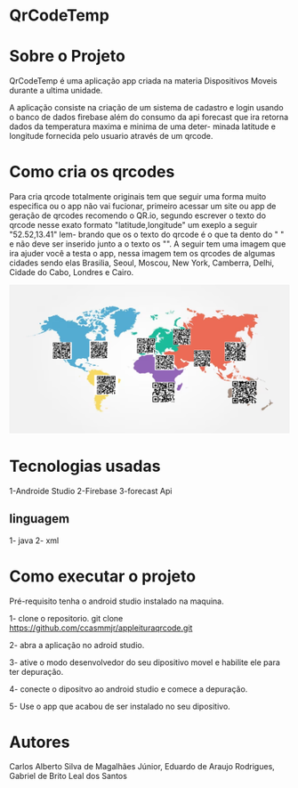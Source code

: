 # QrCodeTemp 

# Sobre o Projeto

QrCodeTemp é uma aplicação app criada na materia Dispositivos Moveis durante a ultima
unidade.

A aplicação consiste na criação de um sistema de cadastro e login usando o banco de dados firebase 
além do consumo da api forecast que ira retorna dados da temperatura maxima e minima de uma deter-
minada latitude e longitude fornecida pelo usuario através de um qrcode.

# Como cria os qrcodes

Para cria qrcode totalmente originais tem que seguir uma forma muito especifica ou o app não vai
fucionar, primeiro acessar um site ou app de geração de qrcodes recomendo o QR.io, segundo escrever
o texto do qrcode nesse exato formato "latitude,longitude" um exeplo a seguir "52.52,13.41" lem-
brando que os o texto do qrcode é o que ta dento do " " e não deve ser inserido junto a o texto os
"".
A seguir tem uma imagem que ira ajuder você a testa o app, nessa imagem tem os qrcodes de algumas 
cidades sendo elas Brasilia, Seoul, Moscou, New York, Camberra, Delhi, Cidade do Cabo, Londres e
Cairo.

![Map_!](https://github.com/ccasmmjr/appleituraqrcode/blob/development/mapaqrcode.png)


# Tecnologias usadas
1-Androide Studio
2-Firebase
3-forecast Api

## linguagem 
1- java
2- xml

# Como executar o projeto
Pré-requisito tenha o android studio instalado na maquina.

1- clone o repositorio.
git clone https://github.com/ccasmmjr/appleituraqrcode.git

2- abra a aplicação no adroid studio.

3- ative o modo desenvolvedor do seu dipositivo movel e habilite ele para ter depuração.

4- conecte o dipositvo ao android studio e comece a depuração.

5- Use o app que acabou de ser instalado no seu dipositivo.


# Autores 
Carlos Alberto Silva de Magalhães Júnior,
Eduardo de Araujo Rodrigues,
Gabriel de Brito Leal dos Santos
